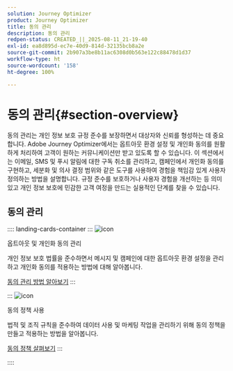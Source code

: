 ```yaml
---
solution: Journey Optimizer
product: Journey Optimizer
title: 동의 관리
description: 동의 관리
redpen-status: CREATED_||_2025-08-11_21-19-40
exl-id: ea8d895d-ec7e-40d9-814d-32135bcb8a2e
source-git-commit: 2b907a3be8b11ac6308d0b563e122c88478d1d37
workflow-type: ht
source-wordcount: '158'
ht-degree: 100%

---
```


# 동의 관리{#section-overview}

동의 관리는 개인 정보 보호 규정 준수를 보장하면서 대상자와 신뢰를 형성하는 데 중요합니다. Adobe Journey Optimizer에서는 옵트아웃 환경 설정 및 개인화 동의를 원활하게 처리하여 고객이 원하는 커뮤니케이션만 받고 있도록 할 수 있습니다. 이 섹션에서는 이메일, SMS 및 푸시 알림에 대한 구독 취소를 관리하고, 캠페인에서 개인화 동의를 구현하고, 세분화 및 의사 결정 범위와 같은 도구를 사용하여 경험을 책임감 있게 사용자 정의하는 방법을 설명합니다. 규정 준수를 보호하거나 사용자 경험을 개선하는 등 의미 있고 개인 정보 보호에 민감한 고객 여정을 만드는 실용적인 단계를 찾을 수 있습니다.

## 동의 관리

:::: landing-cards-container
:::
![icon](https://cdn.experienceleague.adobe.com/icons/shield-halved.svg)

옵트아웃 및 개인화 동의 관리

개인 정보 보호 법률을 준수하면서 메시지 및 캠페인에 대한 옵트아웃 환경 설정을 관리하고 개인화 동의를 적용하는 방법에 대해 알아봅니다.

[동의 관리 방법 알아보기](../using/privacy/opt-out.md)
:::

:::
![icon](https://cdn.experienceleague.adobe.com/icons/gear.svg)

동의 정책 사용

법적 및 조직 규칙을 준수하여 데이터 사용 및 마케팅 작업을 관리하기 위해 동의 정책을 만들고 적용하는 방법을 알아봅니다.

[동의 정책 살펴보기](../using/action/consent.md)
:::

::::
